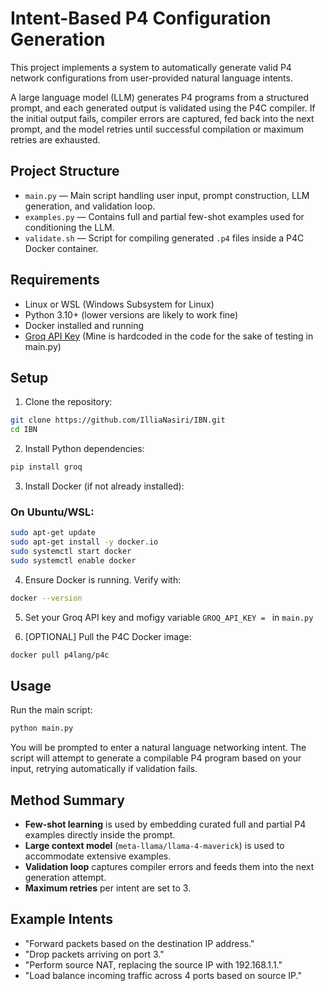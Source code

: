 # Intent-Based P4 Configuration Generation

This project implements a system to automatically generate valid P4 network configurations from user-provided natural language intents.

A large language model (LLM) generates P4 programs from a structured prompt, and each generated output is validated using the P4C compiler. If the initial output fails, compiler errors are captured, fed back into the next prompt, and the model retries until successful compilation or maximum retries are exhausted.

## Project Structure

- `main.py` &mdash; Main script handling user input, prompt construction, LLM generation, and validation loop.
- `examples.py` &mdash; Contains full and partial few-shot examples used for conditioning the LLM.
- `validate.sh` &mdash; Script for compiling generated `.p4` files inside a P4C Docker container.

## Requirements

- Linux or WSL (Windows Subsystem for Linux)
- Python 3.10+ (lower versions are likely to work fine)
- Docker installed and running
- [Groq API Key](https://console.groq.com/) (Mine is hardcoded in the code for the sake of testing in main.py)

## Setup

1. Clone the repository:

```bash
git clone https://github.com/IlliaNasiri/IBN.git
cd IBN
```

2. Install Python dependencies:

```bash
pip install groq
```

3. Install Docker (if not already installed):

### On Ubuntu/WSL:

```bash
sudo apt-get update
sudo apt-get install -y docker.io
sudo systemctl start docker
sudo systemctl enable docker
```

4. Ensure Docker is running. Verify with:

```bash
docker --version
```

5. Set your Groq API key and mofigy variable ```GROQ_API_KEY = ``` in `main.py`

6. [OPTIONAL] Pull the P4C Docker image:

```bash
docker pull p4lang/p4c
```

## Usage

Run the main script:

```bash
python main.py
```

You will be prompted to enter a natural language networking intent.
The script will attempt to generate a compilable P4 program based on your input, retrying automatically if validation fails.

## Method Summary

- **Few-shot learning** is used by embedding curated full and partial P4 examples directly inside the prompt.
- **Large context model** (`meta-llama/llama-4-maverick`) is used to accommodate extensive examples.
- **Validation loop** captures compiler errors and feeds them into the next generation attempt.
- **Maximum retries** per intent are set to 3.

## Example Intents

- "Forward packets based on the destination IP address."
- "Drop packets arriving on port 3."
- "Perform source NAT, replacing the source IP with 192.168.1.1."
- "Load balance incoming traffic across 4 ports based on source IP."

